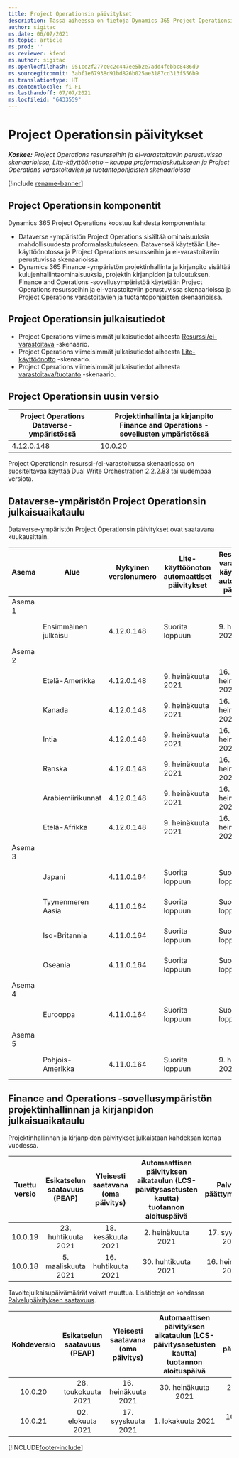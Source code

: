 ```yaml
---
title: Project Operationsin päivitykset
description: Tässä aiheessa on tietoja Dynamics 365 Project Operationsin julkaistuista versioista.
author: sigitac
ms.date: 06/07/2021
ms.topic: article
ms.prod: ''
ms.reviewer: kfend
ms.author: sigitac
ms.openlocfilehash: 951ce2f277c0c2c447ee5b2e7add4febbc8486d9
ms.sourcegitcommit: 3abf1e67938d91bd826b025ae3187cd313f556b9
ms.translationtype: HT
ms.contentlocale: fi-FI
ms.lasthandoff: 07/07/2021
ms.locfileid: "6433559"
---
```

# <a name="project-operations-updates"></a>Project Operationsin päivitykset

_**Koskee:** Project Operations resursseihin ja ei-varastoitaviin perustuvissa skenaarioissa, Lite-käyttöönotto – kauppa proformalaskutukseen ja Project Operations varastoitavien ja tuotantopohjaisten skenaarioissa_

[!include [rename-banner](~/includes/cc-data-platform-banner.md)]

## <a name="project-operations-components"></a>Project Operationsin komponentit

Dynamics 365 Project Operations koostuu kahdesta komponentista:

- Dataverse -ympäristön Project Operations sisältää ominaisuuksia mahdollisuudesta proformalaskutukseen. Dataverseä käytetään Lite-käyttöönotossa ja Project Operations resursseihin ja ei-varastoitaviin perustuvissa skenaarioissa.
- Dynamics 365 Finance -ympäristön projektinhallinta ja kirjanpito sisältää kulujenhallintaominaisuuksia, projektin kirjanpidon ja tuloutuksen. Finance and Operations -sovellusympäristöä käytetään Project Operations resursseihin ja ei-varastoitaviin perustuvissa skenaarioissa ja Project Operations varastoitavien ja tuotantopohjaisten skenaarioissa.

## <a name="project-operations-release-notes"></a>Project Operationsin julkaisutiedot
- Project Operations viimeisimmät julkaisutiedot aiheesta [Resurssi/ei-varastoitava](whats-new-july-2021-resource-based.md) -skenaario.
- Project Operations viimeisimmät julkaisutiedot aiheesta [Lite-käyttöönotto](../pro/whats-new/whats-new-july-2021-lite.md) -skenaario.
- Project Operations viimeisimmät julkaisutiedot aiheesta [varastoitava/tuotanto](../prod-pma/whats-new/whats-new-jul-2021-stocked.md) -skenaario.

## <a name="project-operations-latest-version"></a>Project Operationsin uusin versio

| Project Operations Dataverse-ympäristössä | Projektinhallinta ja kirjanpito Finance and Operations -sovellusten ympäristössä | 
| --- | --- |
| 4.12.0.148 | 10.0.20 |

Project Operationsin resurssi-/ei-varastoitussa skenaariossa on suositeltavaa käyttää Dual Write Orchestration 2.2.2.83 tai uudempaa versiota.

## <a name="release-schedule-for-project-operations-on-dataverse-environment"></a>Dataverse-ympäristön Project Operationsin julkaisuaikataulu

Dataverse-ympäristön Project Operationsin päivitykset ovat saatavana kuukausittain. 

| Asema | Alue | Nykyinen versionumero | Lite-käyttöönoton automaattiset päivitykset | Resurssin/ei-varastoitavan käyttöönoton automaattiset päivitykset | Seuraava versionumero | Seuraava yleisesti saatavilla oleva versio |
|-----------|-----------------------|-----------------|--------------|---------------------|---------------------|---------------------|
| Asema 1 |   &nbsp;              |    &nbsp;       | &nbsp;       |      &nbsp;         |      &nbsp;         |      &nbsp;         |
|   &nbsp;  | Ensimmäinen julkaisu         |  4.12.0.148     | Suorita loppuun     | 9. heinäkuuta 2021          | TBD                 | 06. elokuuta 2021        |
| Asema 2 |   &nbsp;              |    &nbsp;       | &nbsp;       |      &nbsp;         |      &nbsp;         |      &nbsp;         |
|   &nbsp;  | Etelä-Amerikka         |  4.12.0.148     | 9. heinäkuuta 2021   | 16. heinäkuuta 2021          | TBD                 | 06. elokuuta 2021        |
|    &nbsp; | Kanada                |  4.12.0.148     | 9. heinäkuuta 2021   | 16. heinäkuuta 2021          | TBD                 | 06. elokuuta 2021        |
|   &nbsp;  | Intia                 |  4.12.0.148     | 9. heinäkuuta 2021   | 16. heinäkuuta 2021          | TBD                 | 06. elokuuta 2021        |
|   &nbsp;  | Ranska                |  4.12.0.148     | 9. heinäkuuta 2021   | 16. heinäkuuta 2021          | TBD                 | 06. elokuuta 2021        |
|   &nbsp;  | Arabiemiirikunnat  |  4.12.0.148     | 9. heinäkuuta 2021   | 16. heinäkuuta 2021          | TBD                 | 06. elokuuta 2021        |
|   &nbsp;  | Etelä-Afrikka          |  4.12.0.148     | 9. heinäkuuta 2021   | 16. heinäkuuta 2021          | TBD                 | 06. elokuuta 2021        |
| Asema 3 |      &nbsp;           |     &nbsp;      |     &nbsp;   |      &nbsp;         |      &nbsp;         |      &nbsp;         |
|   &nbsp;  | Japani                 |  4.11.0.164     | Suorita loppuun     | Suorita loppuun            | 4.12.0.148          | 9. heinäkuuta 2021          |
|   &nbsp;  | Tyynenmeren Aasia          |  4.11.0.164     | Suorita loppuun     | Suorita loppuun            | 4.12.0.148          | 9. heinäkuuta 2021          |
|   &nbsp;  | Iso-Britannia         |  4.11.0.164     | Suorita loppuun     | Suorita loppuun            | 4.12.0.148          | 9. heinäkuuta 2021          |
|   &nbsp;  | Oseania               |  4.11.0.164     | Suorita loppuun     | Suorita loppuun            | 4.12.0.148          | 9. heinäkuuta 2021          |
| Asema 4 |     &nbsp;            |     &nbsp;      |     &nbsp;   |      &nbsp;         |      &nbsp;         |      &nbsp;         |
|   &nbsp;  | Eurooppa                |  4.11.0.164     | Suorita loppuun     | Suorita loppuun            | 4.12.0.148          | 16. heinäkuuta 2021          |
| Asema 5 |     &nbsp;            |     &nbsp;      |     &nbsp;   |      &nbsp;         |      &nbsp;         |      &nbsp;         |
|   &nbsp;  | Pohjois-Amerikka         |  4.11.0.164     | Suorita loppuun     | 9. heinäkuuta 2021          | 4.12.0.148          | 23. heinäkuuta 2021          |



## <a name="release-schedule-for-project-management-and-accounting-in-the-finance-and-operations-apps-environment"></a>Finance and Operations -sovellusympäristön projektinhallinnan ja kirjanpidon julkaisuaikataulu

Projektinhallinnan ja kirjanpidon päivitykset julkaistaan kahdeksan kertaa vuodessa.

|          Tuettu versio          | Esikatselun saatavuus (PEAP) | Yleisesti saatavana (oma päivitys) | Automaattisen päivityksen aikataulun (LCS-päivitysasetusten kautta) tuotannon aloituspäivä |   Palvelun päättymispäivä   |
|:-------------------------:|:---------------------------:|:---------------------------------:|:--------------------------------------------------------------------:|:------------------:|
|          10.0.19          |        23. huhtikuuta 2021       |            18. kesäkuuta 2021           |                             2. heinäkuuta 2021                             | 17. syyskuuta 2021 |
|          10.0.18          |        5. maaliskuuta 2021        |           16. huhtikuuta 2021          |                            30. huhtikuuta 2021                            |    16. heinäkuuta 2021   |


Tavoitejulkaisupäivämäärät voivat muuttua. Lisätietoja on kohdassa [Palvelupäivityksen saatavuus](/dynamics365/fin-ops-core/fin-ops/get-started/public-preview-releases?toc=%2fdynamics365%2ffinance%2ftoc.json).

|          Kohdeversio          | Esikatselun saatavuus (PEAP) | Yleisesti saatavana (oma päivitys) | Automaattisen päivityksen aikataulun (LCS-päivitysasetusten kautta) tuotannon aloituspäivä |   Palvelun päättymispäivä   |
|:-------------------------:|:---------------------------:|:---------------------------------:|:--------------------------------------------------------------------:|:------------------:|
|          10.0.20          |         28. toukokuuta 2021        |           16. heinäkuuta 2021           |                             30. heinäkuuta 2021                             |  22. lokakuuta 2021  |
|          10.0.21          |         02. elokuuta 2021     |           17. syyskuuta 2021      |                             1. lokakuuta 2021                           |  10. joulukuuta 2021  |


[!INCLUDE[footer-include](../includes/footer-banner.md)]
